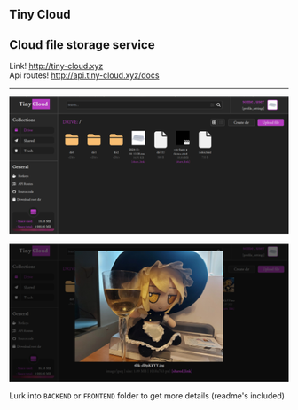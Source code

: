 ## Tiny Cloud
## Cloud file storage service
Link! http://tiny-cloud.xyz  
Api routes! http://api.tiny-cloud.xyz/docs  

---

![1.png](https://github.com/4Tipsy/tiny-cloud/blob/main/screenshots/1.png)  


![2.png](https://github.com/4Tipsy/tiny-cloud/blob/main/screenshots/2.png)  

Lurk into `BACKEND` or `FRONTEND` folder to get more details (readme's included)
